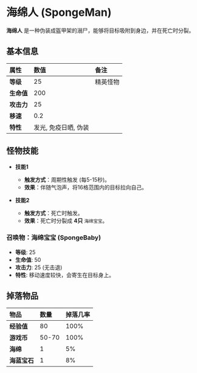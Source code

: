 # 海绵人 (SpongeMan)

**海绵人** 是一种伪装成盔甲架的溺尸，能够将目标吸附到身边，并在死亡时分裂。

## 基本信息

| 属性 | 数值 | 备注 |
| :--- | :--- | :--- |
| **等级** | 25 | 精英怪物 |
| **生命值** | 200 | |
| **攻击力** | 25 | |
| **移速** | 0.2 | |
| **特性** | 发光, 免疫日晒, 伪装 | |

## 怪物技能

- **技能1**
  - **触发方式**：周期性触发 (每5-15秒)。
  - **效果**：伴随气泡声，将16格范围内的目标拉向自己。

- **技能2**
  - **触发方式**：死亡时触发。
  - **效果**：死亡时分裂成 **4只** `海绵宝宝`。

### 召唤物：海绵宝宝 (SpongeBaby)
- **等级**: 25
- **生命值**: 50
- **攻击力**: 25 (无击退)
- **特性**: 移动速度较快，会寄生在目标身上。

## 掉落物品

| 物品 | 数量 | 掉落几率 |
| :--- | :--- | :--- |
| **经验值** | 80 | 100% |
| **游戏币** | 50-70 | 100% |
| **海绵** | 1 | 5% |
| **海蓝宝石** | 1 | 8% |